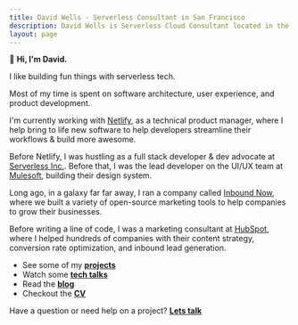 ```yaml
---
title: David Wells - Serverless Consultant in San Francisco
description: David Wells is Serverless Cloud Consultant located in the SF bay area.
layout: page
---
```


👋 **Hi, I'm David.**

I like building fun things with serverless tech.

Most of my time is spent on software architecture, user experience, and product development.

I'm currently working with [Netlify](http://netlify.com), as a technical product manager, where I help bring to life new software to help developers streamline their workflows & build more awesome.

Before Netlify, I was hustling as a full stack developer & dev advocate at [Serverless Inc.](http://serverless.com). Before that, I was the lead developer on the UI/UX team at [Mulesoft](http://www.mulesoft.com), building their design system.

Long ago, in a galaxy far far away, I ran a company called [Inbound Now](http://www.inboundnow.com), where we built a variety of open-source marketing tools to help companies to grow their businesses.

Before writing a line of code, I was a marketing consultant at [HubSpot](http://www.hubspot.com), where I helped hundreds of companies with their content strategy, conversion rate optimization, and inbound lead generation.

* See some of my [**projects**](/work)
* Watch some [**tech talks**](/talks)
* Read the [**blog**](/blog)
* Checkout the <a href="https://davidwells.io/resume" target="_blank"><strong>CV</strong></a>

Have a question or need help on a project? <span class='lets-talk'>[**Lets talk**](/contact)</span>
